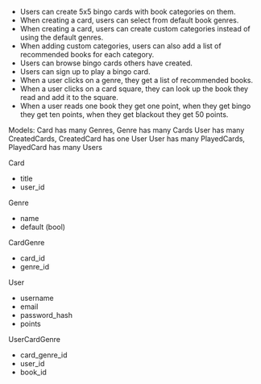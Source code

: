 * Users can create 5x5 bingo cards with book categories on them.
* When creating a card, users can select from default book genres.
* When creating a card, users can create custom categories instead of using the default genres.
* When adding custom categories, users can also add a list of recommended books for each category.
* Users can browse bingo cards others have created.
* Users can sign up to play a bingo card.
* When a user clicks on a genre, they get a list of recommended books.
* When a user clicks on a card square, they can look up the book they read and add it to the square.
* When a user reads one book they get one point, when they get bingo they get ten points, when they get blackout they get 50 points.

Models:
Card has many Genres, Genre has many Cards
User has many CreatedCards, CreatedCard has one User
User has many PlayedCards, PlayedCard has many Users

Card
* title
* user_id

Genre
* name
* default (bool)

CardGenre
* card_id
* genre_id

User
* username
* email
* password_hash
* points

UserCardGenre
* card_genre_id
* user_id
* book_id
